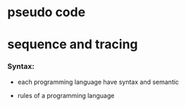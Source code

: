 # pseudo code


# sequence and tracing



### Syntax:


- each programming language have syntax and semantic

- rules of a programming language
